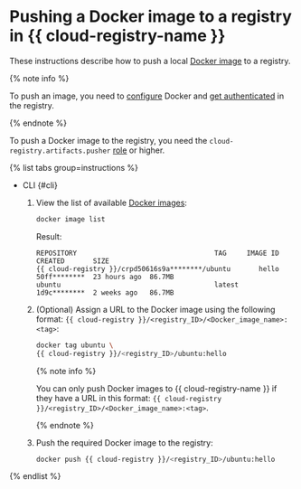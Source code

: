 # Pushing a Docker image to a registry in {{ cloud-registry-name }}

These instructions describe how to push a local [Docker image](../../concepts/docker-image.md) to a registry.

{% note info %}

To push an image, you need to [configure](installation.md) Docker and [get authenticated](authentication.md) in the registry.

{% endnote %}

To push a Docker image to the registry, you need the `cloud-registry.artifacts.pusher` [role](../../security/index.md#cloud-registry-artifacts-pusher) or higher.

{% list tabs group=instructions %}

- CLI {#cli}

  1. View the list of available [Docker images](../../concepts/docker-image.md):

     ```bash
     docker image list
     ```

     Result:

     ```text
     REPOSITORY                                  TAG     IMAGE ID      CREATED       SIZE
     {{ cloud-registry }}/crpd50616s9a********/ubuntu       hello   50ff********  23 hours ago  86.7MB
     ubuntu                                      latest  1d9c********  2 weeks ago   86.7MB
     ```

  1. (Optional) Assign a URL to the Docker image using the following format: `{{ cloud-registry }}/<registry_ID>/<Docker_image_name>:<tag>`:

     ```bash
     docker tag ubuntu \
     {{ cloud-registry }}/<registry_ID>/ubuntu:hello
     ```

     {% note info %}

     You can only push Docker images to {{ cloud-registry-name }} if they have a URL in this format: `{{ cloud-registry }}/<registry_ID>/<Docker_image_name>:<tag>`.

     {% endnote %}

  1. Push the required Docker image to the registry:

     ```bash
     docker push {{ cloud-registry }}/<registry_ID>/ubuntu:hello
     ```

{% endlist %}